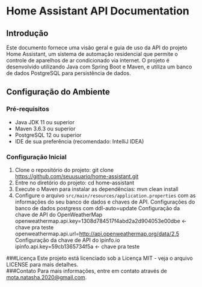 # Home Assistant API Documentation

## Introdução

Este documento fornece uma visão geral e guia de uso da API do projeto Home Assistant, um sistema de automação residencial que permite o controle de aparelhos de ar condicionado via internet. O projeto é desenvolvido utilizando Java com Spring Boot e Maven, e utiliza um banco de dados PostgreSQL para persistência de dados.

## Configuração do Ambiente

### Pré-requisitos

- Java JDK 11 ou superior
- Maven 3.6.3 ou superior
- PostgreSQL 12 ou superior
- IDE de sua preferência (recomendado: IntelliJ IDEA)

### Configuração Inicial

1. Clone o repositório do projeto:
  git clone https://github.com/seuusuario/home-assistant.git
2. Entre no diretório do projeto:
  cd home-assistant
3. Execute o Maven para instalar as dependências:
  mvn clean install
4. Configure o arquivo `src/main/resources/application.properties` com as informações do seu banco de dados e chaves de API.
   Configurações do banco de dados postgress com ddl-auto=update
   Configuração da chave de API do OpenWeatherMap
      openweathermap.api.key=1308d784517f4abd2a2d904053e00dbe <- chave pra teste
      openweathermap.api.url=http://api.openweathermap.org/data/2.5
   Configuração da chave de API do ipinfo.io
      ipinfo.api.key=59cb1365734f5a <- chave pra teste

###Licença
  Este projeto está licenciado sob a Licença MIT - veja o arquivo LICENSE para mais detalhes.  
###Contato
  Para mais informações, entre em contato através de mota.natasha.2020@gmail.com.
